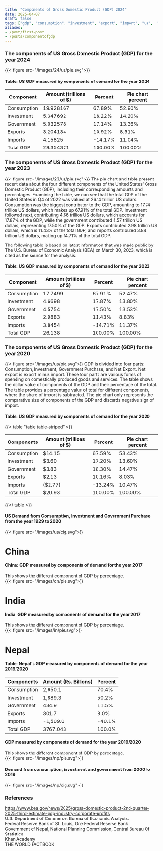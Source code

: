 ```yaml
---
title: "Components of Gross Domestic Product (GDP) 2024"
date: 2025-04-07
draft: false
tags: ["gdp", "consumption", "investment", "export", "import", "us",  "2022", "2024", "sector", "breakdown", "latest", "pie", "chart", "pie chart"]
aliases:
- /post/first-post
- /posts/componentofgdp
---
```


### The components of US Gross Domestic Product (GDP) for the year 2024 
{{< figure src="/images/24/us/pie.svg">}}

#### Table: US GDP measured by components of demand for the year 2024 
|Component  |Amount (trillions of $)|Percent|Pie chart percent|
|-----------|-----------------------|-------|-----------------|
|Consumption|19.928167              |67.89% |52.90%           |
|Investment |5.347692               |18.22% |14.20%           |
|Government |5.032578               |17.14% |13.36%           |
|Exports    |3.204134               |10.92% |8.51%            |
|Imports    |4.15825                |-14.17%|11.04%           |
|Total GDP  |29.354321              |100.00%|100.00%          |


### The components of US Gross Domestic Product (GDP) for the year 2023 
{{< figure src="/images/23/us/pie.svg">}}
The pie chart and table present recent data about the four different components of the United States' Gross Domestic Product (GDP), including their corresponding amounts and percentages. Examining the table, we can see that the total GDP of the United States in Q4 of 2022 was valued at 26.14 trillion US dollars. Consumption was the biggest contributor to the GDP, amounting to 17.74 trillion US dollars, which makes up 67.91% of the total GDP. Investment followed next, contributing 4.66 trillion US dollars, which accounts for 17.87% of the GDP, while the government contributed 4.57 trillion US dollars, representing 17.50% of the GDP. Exports contributed 2.98 trillion US dollars, which is 11.43% of the total GDP, and imports contributed 3.84 trillion US dollars, making up 14.71% of the total GDP.

The following table is based on latest information that was made public by The U.S. Bureau of Economic Analysis (BEA) on March 30, 2023, which is cited as the source for the analysis.

#### Table: US GDP measured by components of demand for the year 2023 

| Component   | Amount (trillions of $) | Percent  | Pie chart percent |
| ----------- | ----------------------- | -------- | ----------------- |
| Consumption | 17.7499                 | 67.91%   | 52.47%            |
| Investment  | 4.6698                  | 17.87%   | 13.80%            |
| Government  | 4.5754                  | 17.50%   | 13.53%            |
| Exports     | 2.9883                  | 11.43%   | 8.83%             |
| Imports     | 3.8454                  | -14.71% | 11.37%            |
| Total GDP   | 26.138                  | 100.00%  | 100.00%           |

### The components of US Gross Domestic Product (GDP) for the year 2020
{{< figure src="/images/us/pie.svg">}}
GDP is divided into four parts: Consumption, Investment, Government Purchase, and Net Export. Net export is export minus import. These four parts are various forms of spending on domestically produced goods and services. The table shows the dollar value of components of the GDP and their percentage of the total. The table provides a percentage value of total for different components, where the share of import is subtracted. The pie chart only represents the comparative size of components of the GDP and discards negative sign of import.

#### Table: US GDP measured by components of demand for the year 2020 
{{< table "table table-striped" >}}

| Components  | Amount (trillions of $) | Percent | Pie chart percent |
|-------------|-------------------------|---------|-------------------|
| Consumption | $14.15                  | 67.59%  | 53.43%            |
| Investment  | $3.60                   | 17.20%  | 13.60%            |
| Government  | $3.83                   | 18.30%  | 14.47%            |
| Exports     | $2.13                   | 10.16%  | 8.03%             |
| Imports     | ($2.77)                 | -13.24% | 10.47%            |
| Total GDP   | $20.93                  | 100.00% | 100.00%           |

{{</ table >}}

#### US Demand from Consumption, Investment and Government Purchase from the year 1929 to 2020
{{< figure src="/images/us/cig.svg">}}

# China
#### China: GDP measured by components of demand for the year 2017
This shows the different component of GDP by percentage.    
{{< figure src="/images/cn/pie.svg">}}


# India
#### India: GDP measured by components of demand for the year 2017
This shows the different component of GDP by percentage.    
{{< figure src="/images/in/pie.svg">}}

# Nepal
#### Table: Nepal's GDP measured by components of demand for the year 2019/2020


| Components  | Amount (Rs. Billions) | Percent |
|-------------|-----------------------|---------|
| Consumption |  2,650.1              | 70.4%   |
| Investment  |  1,889.3              | 50.2%   |
| Government  |  434.9                | 11.5%   |
| Exports     |  301.7                | 8.0%    |
| Imports     |  -1,509.0            | -40.1%  |
| Total GDP   | 3767.043              | 100.0%  |


#### GDP measured by components of demand for the year 2019/2020
This shows the different component of GDP by percentage.    
{{< figure src="/images/np/pie.svg">}}

#### Demand from consumption, investment and government from 2000 to 2019
{{< figure src="/images/np/cig.svg">}}

### References

https://www.bea.gov/news/2025/gross-domestic-product-2nd-quarter-2025-third-estimate-gdp-industry-corporate-profits \
U.S. Department of Commerce: Bureau of Economic Analysis.\
Federal Reserve Bank of St. Louis, One Federal Reserve Bank \
Government of Nepal, National Planning Commission, Central Bureau Of Statistics \
Khan Academy \
THE WORLD FACTBOOK 

